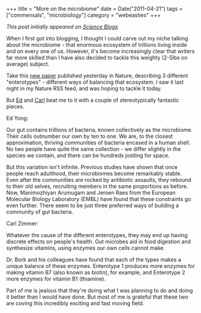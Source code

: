 +++
title = "More on the microbiome"
date = Date("2011-04-21")
tags = ["commensals", "microbiology"]
category = "webeasties"
+++

_This post initially appeared on [Science Blogs](http://scienceblogs.com/webeasties)_

When I first got into blogging, I thought I could carve out my niche talking about the microbiome - that enormous ecosystem of trillions living inside and on every one of us. However, it's become increasingly clear that writers far more skilled than I have also decided to tackle this weighty (2-5lbs on average) subject.

Take this [new paper](http://www.nature.com/nature/journal/vaop/ncurrent/full/nature09944.html) published yesterday in Nature, describing 3 different "enterotypes" - different ways of balancing that ecosystem. I saw it last night in my Nature RSS feed, and was hoping to tackle it today.

But [Ed](http://blogs.discovermagazine.com/notrocketscience/2011/04/20/divided-by-language-united-by-gut-bacteria-%E2%80%93-people-have-three-common-gut-types/) and [Carl](http://www.nytimes.com/2011/04/21/science/21gut.html?_r=1&ref=science#) beat me to it with a couple of stereotypically fantastic pieces.

Ed Yong:

Our gut contains trillions of bacteria, known collectively as the microbiome. Their cells outnumber our own by ten to one. We are, to the closest approximation, thriving communities of bacteria encased in a human shell. No two people have quite the same collection - we differ slightly in the species we contain, and there can be hundreds jostling for space.

But this variation isn't infinite. Previous studies have shown that once people reach adulthood, their microbiomes become remarkably stable. Even after the communities are rocked by antibiotic assaults, they rebound to their old selves, recruiting members in the same proportions as before. Now, Manimozhiyan Arumugam and Jeroen Raes from the European Molecular Biology Laboratory (EMBL) have found that these constraints go even further. There seem to be just three preferred ways of building a community of gut bacteria.

Carl Zimmer:

Whatever the cause of the different enterotypes, they may end up having discrete effects on people's health. Gut microbes aid in food digestion and synthesize vitamins, using enzymes our own cells cannot make.

Dr. Bork and his colleagues have found that each of the types makes a unique balance of these enzymes. Enterotype 1 produces more enzymes for making vitamin B7 (also known as biotin), for example, and Enterotype 2 more enzymes for vitamin B1 (thiamine).

Part of me is jealous that they're doing what I was planning to do and doing it better than I would have done. But most of me is grateful that these two are coving this incredibly exciting and fast moving field. 

      
  
